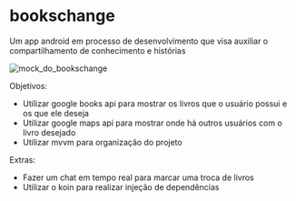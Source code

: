 # bookschange
Um app android em processo de desenvolvimento que visa auxiliar o compartilhamento de conhecimento e histórias

![mock_do_bookschange](https://user-images.githubusercontent.com/64847522/131580699-c3c6abf1-c8a0-4639-be38-45e2934442c4.png)

Objetivos:  
- Utilizar google books api para mostrar os livros que o usuário possui e os que ele deseja
- Utilizar google maps api para mostrar onde há outros usuários com o livro desejado
- Utilizar mvvm para organização do projeto

Extras: 
- Fazer um chat em tempo real para marcar uma troca de livros
- Utilizar o koin para realizar injeção de dependências
